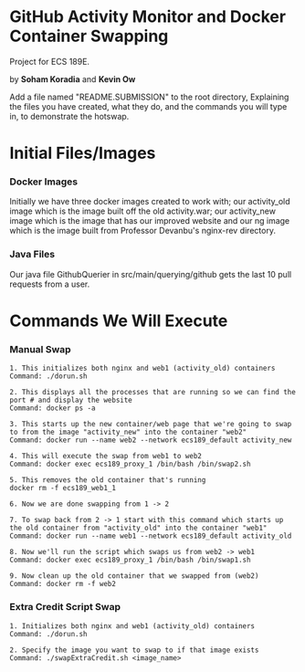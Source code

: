 # GitHub Activity Monitor and Docker Container Swapping
Project for ECS 189E.

by __Soham Koradia__ and __Kevin Ow__

Add a file named "README.SUBMISSION"  to the root directory, Explaining the files you have created, what they do, and the commands you will type in, to demonstrate the hotswap. 

# Initial Files/Images
### Docker Images
Initially we have three docker images created to work with; our activity_old image which is the image built off the old activity.war; 
our activity_new image which is the image that has our improved website and our ng image which is the image built from Professor Devanbu's nginx-rev directory.

### Java Files
Our java file GithubQuerier in src/main/querying/github gets the last 10 pull requests from a user.

 

# Commands We Will Execute

### Manual Swap
    1. This initializes both nginx and web1 (activity_old) containers  
    Command: ./dorun.sh

    2. This displays all the processes that are running so we can find the port # and display the website
    Command: docker ps -a
    
    3. This starts up the new container/web page that we're going to swap to from the image "activity_new" into the container "web2"
    Command: docker run --name web2 --network ecs189_default activity_new

    4. This will execute the swap from web1 to web2
    Command: docker exec ecs189_proxy_1 /bin/bash /bin/swap2.sh

    5. This removes the old container that's running
    docker rm -f ecs189_web1_1
    
    6. Now we are done swapping from 1 -> 2
    
    7. To swap back from 2 -> 1 start with this command which starts up the old container from "activity_old" into the container "web1"
    Command: docker run --name web1 --network ecs189_default activity_old
    
    8. Now we'll run the script which swaps us from web2 -> web1
    Command: docker exec ecs189_proxy_1 /bin/bash /bin/swap1.sh
    
    9. Now clean up the old container that we swapped from (web2)
    Command: docker rm -f web2

### Extra Credit Script Swap

    1. Initializes both nginx and web1 (activity_old) containers
    Command: ./dorun.sh
    
    2. Specify the image you want to swap to if that image exists
    Command: ./swapExtraCredit.sh <image_name>

